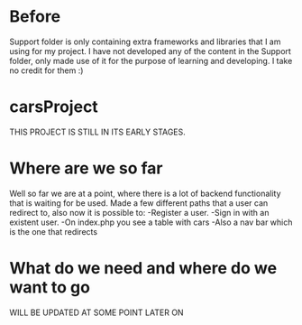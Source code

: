 # Before
Support folder is only containing extra frameworks and libraries that I am using for my project.
I have not developed any of the content in the Support folder, only made use of it for the purpose of learning and developing.
I take no credit for them :)
# carsProject
THIS PROJECT IS STILL IN ITS EARLY STAGES.

# Where are we so far
Well so far we are at a point, where there is a lot of backend functionality that is waiting for be used.
Made a few different paths that a user can redirect to, also now it is possible to:
  -Register a user.
  -Sign in with an existent user.
  -On index.php you see a table with cars
  -Also a nav bar which is the one that redirects
  
# What do we need and where do we want to go
WILL BE UPDATED AT SOME POINT LATER ON
